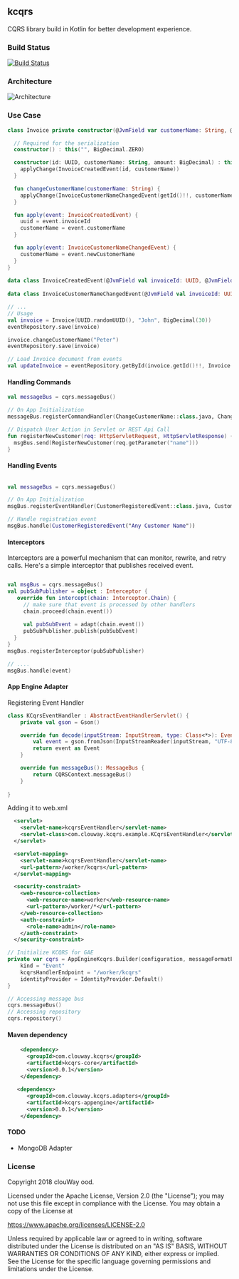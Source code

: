 ## kcqrs

CQRS library build in Kotlin for better development experience.

### Build Status
[![Build Status](https://travis-ci.org/clouway/kcqrs.svg?branch=master)](https://travis-ci.org/clouway/kcqrs)

### Architecture
![Architecture](docs/architecture.png)

### Use Case

```kotlin
class Invoice private constructor(@JvmField var customerName: String, @JvmField val amount: BigDecimal) : AggregateRootBase() {

  // Required for the serialization 
  constructor() : this("", BigDecimal.ZERO)

  constructor(id: UUID, customerName: String, amount: BigDecimal) : this(customerName, amount) {
    applyChange(InvoiceCreatedEvent(id, customerName))
  }

  fun changeCustomerName(customerName: String) {
    applyChange(InvoiceCustomerNameChangedEvent(getId()!!, customerName))
  }

  fun apply(event: InvoiceCreatedEvent) {
    uuid = event.invoiceId
    customerName = event.customerName    
  }

  fun apply(event: InvoiceCustomerNameChangedEvent) {
    customerName = event.newCustomerName
  }
}
    
data class InvoiceCreatedEvent(@JvmField val invoiceId: UUID, @JvmField val customerName: String) : Event
    
data class InvoiceCustomerNameChangedEvent(@JvmField val invoiceId: UUID, @JvmField val newCustomerName: String) : Event

// ...
// Usage 
val invoice = Invoice(UUID.randomUUID(), "John", BigDecimal(30))        
eventRepository.save(invoice)

invoice.changeCustomerName("Peter")
eventRepository.save(invoice)

// Load Invoice document from events
val updateInvoice = eventRepository.getById(invoice.getId()!!, Invoice::class.java)
```

#### Handling Commands 

```kotlin
val messageBus = cqrs.messageBus()

// On App Initialization 
messageBus.registerCommandHandler(ChangeCustomerName::class.java, ChangeCustomerNameHandler())

// Dispatch User Action in Servlet or REST Api Call 
fun registerNewCustomer(req: HttpServletRequest, HttpServletResponse) {     
  msgBus.send(RegisterNewCustomer(req.getParameter("name")))      
} 

```

#### Handling Events 

```kotlin

val messageBus = cqrs.messageBus()

// On App Initialization 
msgBus.registerEventHandler(CustomerRegisteredEvent::class.java, CustomerRegisteredEventHandler(InMemoryCustomerRepository()))

// Handle registration event      
msgBus.handle(CustomerRegisteredEvent("Any Customer Name"))       

```
#### Interceptors
Interceptors are a powerful mechanism that can monitor, rewrite, and retry calls. Here's a simple interceptor that
publishes received event. 

```kotlin

val msgBus = cqrs.messageBus()
val pubSubPublisher = object : Interceptor {
   override fun intercept(chain: Interceptor.Chain) {     
     // make sure that event is processed by other handlers                                 
     chain.proceed(chain.event())
     
     val pubSubEvent = adapt(chain.event())     
     pubSubPublisher.publish(pubSubEvent)
  }
}
msgBus.registerInterceptor(pubSubPublisher)

// ....
msgBus.handle(event)                

```

#### App Engine Adapter

Registering Event Handler
```kotlin
class KCqrsEventHandler : AbstractEventHandlerServlet() {
    private val gson = Gson()

    override fun decode(inputStream: InputStream, type: Class<*>): Event {
        val event = gson.fromJson(InputStreamReader(inputStream, "UTF-8"), type)
        return event as Event
    }

    override fun messageBus(): MessageBus {
        return CQRSContext.messageBus()
    }
    
}
```

Adding it to web.xml
```xml
  <servlet>
    <servlet-name>kcqrsEventHandler</servlet-name>
    <servlet-class>com.clouway.kcqrs.example.KCqrsEventHandler</servlet-class>
  </servlet>

  <servlet-mapping>
    <servlet-name>kcqrsEventHandler</servlet-name>
    <url-pattern>/worker/kcqrs</url-pattern>
  </servlet-mapping>

  <security-constraint>
    <web-resource-collection>
      <web-resource-name>worker</web-resource-name>
      <url-pattern>/worker/*</url-pattern>
    </web-resource-collection>
    <auth-constraint>
      <role-name>admin</role-name>
    </auth-constraint>
  </security-constraint>
```

```kotlin
// Initialize KCQRS for GAE
private var cqrs = AppEngineKcqrs.Builder(configuration, messageFormatFactory).build {
    kind = "Event"
    kcqrsHandlerEndpoint = "/worker/kcqrs"
    identityProvider = IdentityProvider.Default()
} 

// Accessing message bus
cqrs.messageBus()
// Accessing repository 
cqrs.repository()
```


#### Maven dependency 

```xml  
    <dependency>
      <groupId>com.clouway.kcqrs</groupId>
      <artifactId>kcqrs-core</artifactId>
      <version>0.0.1</version>
    </dependency>
    
   <dependency>
      <groupId>com.clouway.kcqrs.adapters</groupId>
      <artifactId>kcqrs-appengine</artifactId>
      <version>0.0.1</version>
    </dependency>
```


#### TODO
 * MongoDB Adapter 
 
### License
Copyright 2018 clouWay ood.

Licensed under the Apache License, Version 2.0 (the "License");
you may not use this file except in compliance with the License.
You may obtain a copy of the License at

   https://www.apache.org/licenses/LICENSE-2.0

   Unless required by applicable law or agreed to in writing, software
   distributed under the License is distributed on an "AS IS" BASIS,
   WITHOUT WARRANTIES OR CONDITIONS OF ANY KIND, either express or implied.
   See the License for the specific language governing permissions and
   limitations under the License.
